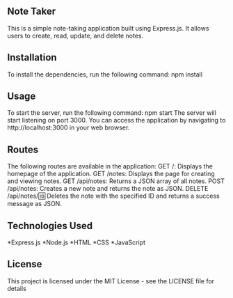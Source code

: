 ## Note Taker

This is a simple note-taking application built using Express.js. It allows users to create, read, update, and delete notes.


## Installation


To install the dependencies, run the following command:
npm install

## Usage
To start the server, run the following command:
npm start
The server will start listening on port 3000. You can access the application by navigating to http://localhost:3000 in your web browser.


## Routes
The following routes are available in the application:
GET /: Displays the homepage of the application.
GET /notes: Displays the page for creating and viewing notes.
GET /api/notes: Returns a JSON array of all notes.
POST /api/notes: Creates a new note and returns the note as JSON.
DELETE /api/notes/:id: Deletes the note with the specified ID and returns a success message as JSON.


## Technologies Used
*Express.js
*Node.js
*HTML
*CSS
*JavaScript


## License
This project is licensed under the MIT License - see the LICENSE file for details
